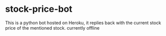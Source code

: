 # stock-price-bot
This is a python bot hosted on Heroku, it replies back with the current stock price of the mentioned stock.
 currently offline
